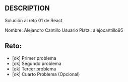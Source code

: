 ## DESCRIPTION

Solución al reto 01 de React

Nombre: Alejandro Cantillo
Usuario Platzi: alejocantillo95

## Reto:
  - [ok] Primer problema
  - [ok] Segundo problema
  - [ok] Tercer problema
  - [ok] Cuarto Problema (Opcional)
